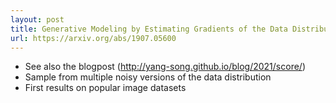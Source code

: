 ```yaml
---
layout: post
title: Generative Modeling by Estimating Gradients of the Data Distribution
url: https://arxiv.org/abs/1907.05600
---
```


 * See also the blogpost (http://yang-song.github.io/blog/2021/score/)
 * Sample from multiple noisy versions of the data distribution
 * First results on popular image datasets
